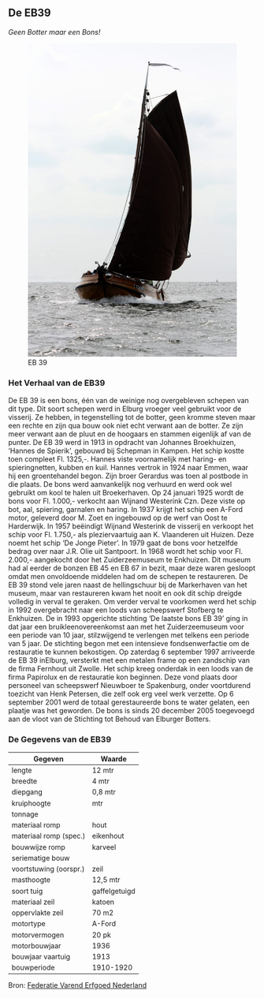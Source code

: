## De EB39

*Geen Botter maar een Bons!*

<figure id="foto_eb39">
    <img src="media/eb39.jpg" alt="EB 39">
    <figcaption>EB 39</figcaption>
</figure>

### Het Verhaal van de EB39

De EB 39 is een bons, één van de weinige nog overgebleven schepen van dit type. Dit soort schepen werd in 
Elburg vroeger veel gebruikt voor de visserij. Ze hebben, in tegenstelling tot de botter, geen kromme steven
maar een rechte en zijn qua bouw ook niet echt verwant aan de botter. Ze zijn meer verwant aan de pluut en 
de hoogaars en stammen eigenlijk af van de punter.
De EB 39 werd in 1913 in opdracht van Johannes Broekhuizen, ‘Hannes de Spierik’, gebouwd bij Schepman in Kampen. 
Het schip kostte toen compleet Fl. 1325,-. Hannes viste voornamelijk met haring- en spieringnetten, kubben en kuil. 
Hannes vertrok in 1924 naar Emmen, waar hij een groentehandel begon. Zijn broer Gerardus was toen al postbode 
in die plaats.
De bons werd aanvankelijk nog verhuurd en werd ook wel gebruikt om kool te halen uit Broekerhaven. 
Op 24 januari 1925 wordt de bons voor Fl. 1.000,- verkocht aan Wijnand Westerink Czn. Deze viste op bot, aal, 
spiering, garnalen en haring.
In 1937 krijgt het schip een A-Ford motor, geleverd door M. Zoet en ingebouwd op de werf van Oost te Harderwijk.
In 1957 beëindigt Wijnand Westerink de visserij en verkoopt het schip voor Fl. 1.750,- als pleziervaartuig 
aan K. Vlaanderen uit Huizen. Deze noemt het schip ‘De Jonge Pieter’. In 1979 gaat de bons voor hetzelfde
bedrag over naar J.R. Olie uit Santpoort.
In 1968 wordt het schip voor Fl. 2.000,- aangekocht door het Zuiderzeemuseum te Enkhuizen. Dit museum had al 
eerder de bonzen EB 45 en EB 67 in bezit, maar deze waren gesloopt omdat men onvoldoende middelen had om
de schepen te restaureren.
De EB 39 stond vele jaren naast de hellingschuur bij de Markerhaven van het museum, maar van restaureren
kwam het nooit en ook dit schip dreigde volledig in verval te geraken. Om verder verval te voorkomen 
werd het schip in 1992 overgebracht naar een loods van scheepswerf Stofberg te Enkhuizen. De in 1993 
opgerichte stichting ‘De laatste bons EB 39’ ging in dat jaar een bruikleenovereenkomst aan met het 
Zuiderzeemuseum voor een periode van 10 jaar, stilzwijgend te verlengen met telkens een periode van 5 
jaar. De stichting begon met een intensieve fondsenwerfactie om de restauratie te kunnen bekostigen.
Op zaterdag 6 september 1997 arriveerde de EB 39 inElburg, versterkt met een metalen frame op een 
zandschip van de firma Fernhout uit Zwolle.
Het schip kreeg onderdak in een loods van de firma Papirolux en de restauratie kon beginnen. Deze vond
plaats door personeel van scheepswerf Nieuwboer te Spakenburg, onder voortdurend toezicht van Henk Petersen, 
die zelf ook erg veel werk verzette.
Op 6 september 2001 werd de totaal gerestaureerde bons te water gelaten, een plaatje was het geworden.
De bons is sinds 20 december 2005 toegevoegd aan de vloot van de Stichting tot Behoud van Elburger Botters.

### De Gegevens van de EB39

| Gegeven                   | Waarde        |  
|---------------------------|---------------|   
| lengte 	                | 12     mtr    | 	 
| breedte 	                | 4      mtr    | 
| diepgang 	                | 0,8    mtr    | 		 
| kruiphoogte 	            |    	 mtr    | 	 
| tonnage 	                |    	        | 	
| materiaal romp 	        | hout 	        |  
| materiaal romp (spec.) 	| eikenhout     |  
| bouwwijze romp 	        | karveel 	    |  
| seriematige bouw 		    |               |  
| voortstuwing (oorspr.) 	| zeil          |   	 
| masthoogte 	            | 12,5   mtr    |
| soort tuig 	            | gaffelgetuigd |  	 
| materiaal zeil 	        | katoen        |   	 
| oppervlakte zeil 	        | 70 	 m2     |
| motortype 	            | A-Ford        |  	 
| motorvermogen             | 20 	 pk     | 
| motorbouwjaar 		    | 1936          |  
| bouwjaar vaartuig 	    | 1913 	        |  
| bouwperiode 	            | 1910-1920 	|   

Bron: [Federatie Varend Erfgoed Nederland](https://rven.info/schip.aspx?=1182)


